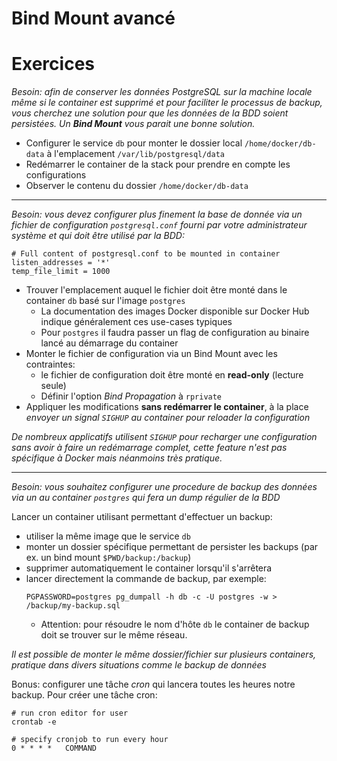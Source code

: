 # Bind Mount avancé

# Exercices

*Besoin: afin de conserver les données PostgreSQL sur la machine locale même si le container est supprimé et pour faciliter le processus de backup, vous cherchez une solution pour que les données de la BDD soient persistées. Un **Bind Mount** vous parait une bonne solution.*  

- Configurer le service `db` pour monter le dossier local `/home/docker/db-data` à l'emplacement `/var/lib/postgresql/data` 
- Redémarrer le container de la stack pour prendre en compte les configurations
- Observer le contenu du dossier `/home/docker/db-data`

---
  
*Besoin: vous devez configurer plus finement la base de donnée via un fichier de configuration `postgresql.conf` fourni par votre administrateur système et qui doit être utilisé par la BDD:*

```
# Full content of postgresql.conf to be mounted in container
listen_addresses = '*'
temp_file_limit = 1000
```

- Trouver l'emplacement auquel le fichier doit être monté dans le container `db` basé sur l'image `postgres`
  - La documentation des images Docker disponible sur Docker Hub indique généralement ces use-cases typiques
  - Pour `postgres` il faudra passer un flag de configuration au binaire lancé au démarrage du container
- Monter le fichier de configuration via un Bind Mount avec les contraintes:
  - le fichier de configuration doit être monté en **read-only** (lecture seule)
  - Définir l'option *Bind Propagation* à `rprivate`
- Appliquer les modifications **sans redémarrer le container**, à la place *envoyer un signal `SIGHUP` au container pour reloader la configuration*

*De nombreux applicatifs utilisent `SIGHUP` pour recharger une configuration sans avoir à faire un redémarrage complet, cette feature n'est pas spécifique à Docker mais néanmoins très pratique.* 

---

*Besoin: vous souhaitez configurer une procedure de backup des données via un au container `postgres` qui fera un dump régulier de la BDD*


Lancer un container utilisant permettant d'effectuer un backup:

- utiliser la même image que le service `db`
- monter un dossier spécifique permettant de persister les backups (par ex. un bind mount `$PWD/backup:/backup`)
- supprimer automatiquement le container lorsqu'il s'arrêtera
- lancer directement la commande de backup, par exemple:
  ```
  PGPASSWORD=postgres pg_dumpall -h db -c -U postgres -w > /backup/my-backup.sql
  ```
    - Attention: pour résoudre le nom d'hôte `db` le container de backup doit se trouver sur le même réseau.

*Il est possible de monter le même dossier/fichier sur plusieurs containers, pratique dans divers situations comme le backup de données*

Bonus: configurer une tâche *cron* qui lancera toutes les heures notre backup. Pour créer une tâche cron:

```
# run cron editor for user
crontab -e

# specify cronjob to run every hour
0 * * * *   COMMAND 
```
